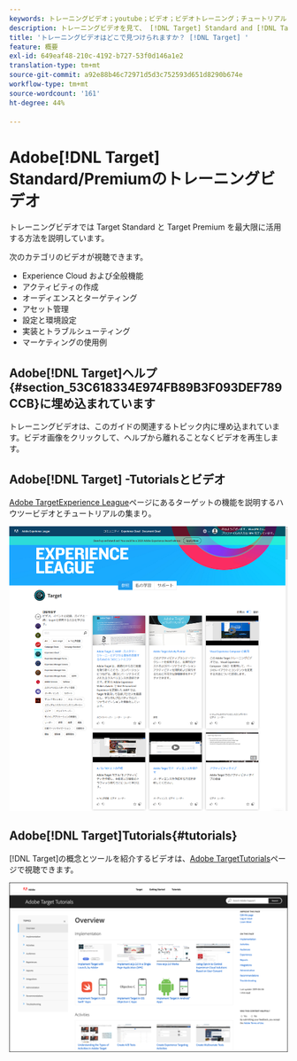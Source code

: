 ```yaml
---
keywords: トレーニングビデオ；youtube；ビデオ；ビデオトレーニング；チュートリアル；チュートリアル；ビデオ
description: トレーニングビデオを見て、 [!DNL Target] Standard and [!DNL Target] Premiumを最大限に活用してください。
title: 'トレーニングビデオはどこで見つけられますか？ [!DNL Target] '
feature: 概要
exl-id: 649eaf48-210c-4192-b727-53f0d146a1e2
translation-type: tm+mt
source-git-commit: a92e88b46c72971d5d3c752593d651d8290b674e
workflow-type: tm+mt
source-wordcount: '161'
ht-degree: 44%

---
```


# Adobe[!DNL Target] Standard/Premiumのトレーニングビデオ

トレーニングビデオでは Target Standard と Target Premium を最大限に活用する方法を説明しています。

次のカテゴリのビデオが視聴できます。

* Experience Cloud および全般機能
* アクティビティの作成
* オーディエンスとターゲティング
* アセット管理
* 設定と環境設定
* 実装とトラブルシューティング
* マーケティングの使用例

## Adobe[!DNL Target]ヘルプ{#section_53C618334E974FB89B3F093DEF789CCB}に埋め込まれています

トレーニングビデオは、このガイドの関連するトピック内に埋め込まれています。ビデオ画像をクリックして、ヘルプから離れることなくビデオを再生します。

## Adobe[!DNL Target] -Tutorialsとビデオ

[Adobe TargetExperience League](https://guided.adobe.com/#recommended/solutions/target)ページにあるターゲットの機能を説明するハウツービデオとチュートリアルの集まり。

![Experience League ビデオ](/help/c-intro/assets/experience-league.png)

## Adobe[!DNL Target]Tutorials{#tutorials}

[!DNL Target]の概念とツールを紹介するビデオは、[Adobe TargetTutorials](https://experienceleague.adobe.com/docs/target-learn/tutorials/overview.html)ページで視聴できます。

![Adobe Target チュートリアル](/help/c-intro/assets/adobe-target-tutorials-new.png)
